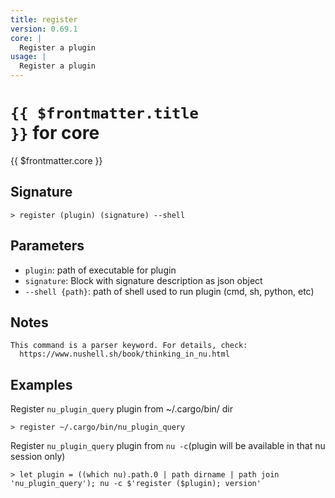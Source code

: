 ```yaml
---
title: register
version: 0.69.1
core: |
  Register a plugin
usage: |
  Register a plugin
---
```


# <code>{{ $frontmatter.title }}</code> for core

<div class='command-title'>{{ $frontmatter.core }}</div>

## Signature

```> register (plugin) (signature) --shell```

## Parameters

 -  `plugin`: path of executable for plugin
 -  `signature`: Block with signature description as json object
 -  `--shell {path}`: path of shell used to run plugin (cmd, sh, python, etc)

## Notes
```text
This command is a parser keyword. For details, check:
  https://www.nushell.sh/book/thinking_in_nu.html
```
## Examples

Register `nu_plugin_query` plugin from ~/.cargo/bin/ dir
```shell
> register ~/.cargo/bin/nu_plugin_query
```

Register `nu_plugin_query` plugin from `nu -c`(plugin will be available in that nu session only)
```shell
> let plugin = ((which nu).path.0 | path dirname | path join 'nu_plugin_query'); nu -c $'register ($plugin); version'
```
